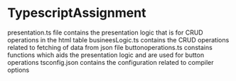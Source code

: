 # TypescriptAssignment
presentation.ts file contains the presentation logic that is for CRUD operations in the html table
busineesLogic.ts contains the CRUD operations related to fetching of data from json file
buttonoperations.ts constains functions which aids the presentation logic and are used for button operations
tsconfig.json contains the configuration related to compiler options
